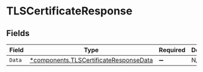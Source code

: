 # TLSCertificateResponse


## Fields

| Field                                                                                           | Type                                                                                            | Required                                                                                        | Description                                                                                     |
| ----------------------------------------------------------------------------------------------- | ----------------------------------------------------------------------------------------------- | ----------------------------------------------------------------------------------------------- | ----------------------------------------------------------------------------------------------- |
| `Data`                                                                                          | [*components.TLSCertificateResponseData](../../models/components/tlscertificateresponsedata.md) | :heavy_minus_sign:                                                                              | N/A                                                                                             |